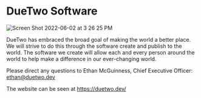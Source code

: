 # DueTwo Software 
![Screen Shot 2022-06-02 at 3 26 25 PM](https://user-images.githubusercontent.com/87328384/178173312-b3e2dfd6-4713-428e-a864-e3df89281334.png)

DueTwo has embraced the broad goal of making the world a better place. We will strive to do this through the software create and publish to the world. The software we create will allow each and every person around the world to help make a difference in our ever-changing world.

Please direct any questions to Ethan McGuinness, Chief Executive Officer: ethan@duetwo.dev

The website can be seen at https://duetwo.dev/
